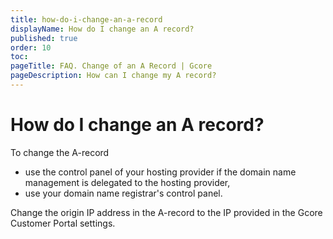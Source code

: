 ```yaml
---
title: how-do-i-change-an-a-record
displayName: How do I change an A record?
published: true
order: 10
toc:
pageTitle: FAQ. Change of an A Record | Gcore
pageDescription: How can I change my A record?
---
```

# How do I change an A record?

To change the A-record

- use the control panel of your hosting provider if the domain name management is delegated to the hosting provider,
- use your domain name registrar's control panel.

Change the origin IP address in the A-record to the IP provided in the Gcore Customer Portal settings.